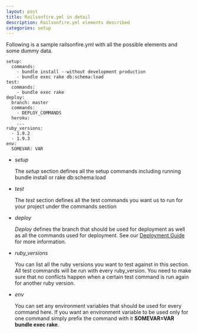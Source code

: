 ```yaml
---
layout: post
title: Railsonfire.yml in detail
description: Railsonfire.yml elements described
categories: setup
---
```

Following is a sample railsonfire.yml with all the possible elements and some dummy data.

    setup:
      commands:
        - bundle install --without development production
        - bundle exec rake db:schema:load
    test:
      commands:
        - bundle exec rake
    deploy:
      branch: master
      commands:
        - DEPLOY_COMMANDS
      heroku:
        ...
    ruby_versions:
      - 1.9.2
      - 1.9.3
    env:
      SOMEVAR: VAR
* *setup*

    The *setup* section defines all the setup commands including running bundle install or rake db:schema:load
* *test*

    The *test* section defines all the test commands you want us to run for your project under the commands section
* *deploy*

    *Deploy* defines the branch that should be used for deployment as well as all the commands used for deployment. See our [Deployment Guide](/deployment/Continuous-Deployment.html) for more information.
* *ruby_versions*

    You can list all the ruby versions you want to test against in this section. All test commands will be run with every ruby_version. You need to make sure that no conflicts happen when a certain test command is run again for another ruby version.
* *env*

    You can set any environment variables that should be used for every command here. If you want an environment variable to be used only for one command simply prefix the command with it **SOMEVAR=VAR bundle exec rake**.
